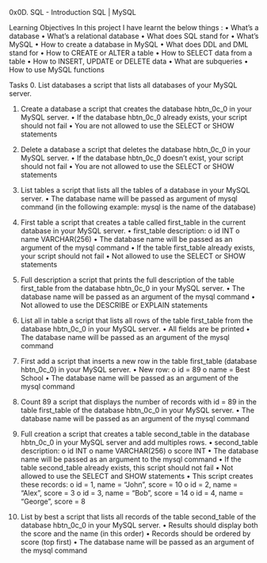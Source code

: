 0x0D. SQL - Introduction
SQL    | MySQL

Learning Objectives
In this project I have learnt the below things :
•	What’s a database
•	What’s a relational database
•	What does SQL stand for
•	What’s MySQL
•	How to create a database in MySQL
•	What does DDL and DML stand for
•	How to CREATE or ALTER a table
•	How to SELECT data from a table
•	How to INSERT, UPDATE or DELETE data
•	What are subqueries
•	How to use MySQL functions

Tasks
0. List databases
a script that lists all databases of your MySQL server.

1. Create a database
a script that creates the database hbtn_0c_0 in your MySQL server.
•	If the database hbtn_0c_0 already exists, your script should not fail
•	You are not allowed to use the SELECT or SHOW statements
2. Delete a database
a script that deletes the database hbtn_0c_0 in your MySQL server.
•	If the database hbtn_0c_0 doesn’t exist, your script should not fail
•	You are not allowed to use the SELECT or SHOW statements
3. List tables
a script that lists all the tables of a database in your MySQL server.
•	The database name will be passed as argument of mysql command (in the following example: mysql is the name of the database)
4. First table
a script that creates a table called first_table in the current database in your MySQL server.
•	first_table description:
o	id INT
o	name VARCHAR(256)
•	The database name will be passed as an argument of the mysql command
•	If the table first_table already exists, your script should not fail
•	Not allowed to use the SELECT or SHOW statements
5. Full description
a script that prints the full description of the table first_table from the database hbtn_0c_0 in your MySQL server.
•	The database name will be passed as an argument of the mysql command
•	Not allowed to use the DESCRIBE or EXPLAIN statements

6. List all in table
a script that lists all rows of the table first_table from the database hbtn_0c_0 in your MySQL server.
•	All fields are be printed
•	The database name will be passed as an argument of the mysql command

7. First add
a script that inserts a new row in the table first_table (database hbtn_0c_0) in your MySQL server.
•	New row:
o	id = 89
o	name = Best School
•	The database name will be passed as an argument of the mysql command

8. Count 89
a script that displays the number of records with id = 89 in the table first_table of the database hbtn_0c_0 in your MySQL server.
•	The database name will be passed as an argument of the mysql command

9. Full creation
a script that creates a table second_table in the database hbtn_0c_0 in your MySQL server and add multiples rows.
•	second_table description:
o	id INT
o	name VARCHAR(256)
o	score INT
•	The database name will be passed as an argument to the mysql command
•	If the table second_table already exists, this script should not fail
•	Not allowed to use the SELECT and SHOW statements
•	This script creates these records:
o	id = 1, name = “John”, score = 10
o	id = 2, name = “Alex”, score = 3
o	id = 3, name = “Bob”, score = 14
o	id = 4, name = “George”, score = 8

10. List by best
a script that lists all records of the table second_table of the database hbtn_0c_0 in your MySQL server.
•	Results should display both the score and the name (in this order)
•	Records should be ordered by score (top first)
•	The database name will be passed as an argument of the mysql command





